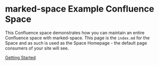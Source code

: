 # marked-space Example Confluence Space

This Confluence space demonstrates how you can maintain an entire Confluence space with marked-space. This page is the `index.md` for the Space and as such is used as the Space Homepage - the default page consumers of your site will see.

[Getting Started](getting-started.md)
